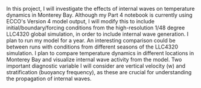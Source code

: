 In this project, I will investigate the effects of internal waves on temperature dynamics in Monterey Bay. Although my Part 4 notebook is currently using ECCO's Version 4 model output, I will modify this to include initial/boundary/forcing conditions from the high-resolution 1/48 degree LLC4320 global simulation, in order to include internal wave generation. I plan to run my model for a year. An interesting comparison could be between runs with conditions from different seasons of the LLC4320 simulation. I plan to compare temperature dynamics in different locations in Monterey Bay and visualize internal wave activity from the model. Two important diagnostic variable I will consider are vertical velocity (w) and stratification (buoyancy frequency), as these are crucial for understanding the propagation of internal waves.
